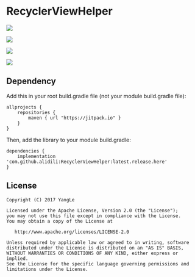 # RecyclerViewHelper

[![](https://jitpack.io/v/alidili/RecyclerViewHelper.svg)](https://jitpack.io/#alidili/RecyclerViewHelper) 

[![](https://img.shields.io/badge/APK%20download-1.97MB-blue.svg)](https://github.com/alidili/RecyclerViewHelper/raw/master/RecyclerViewHelper.apk) 

[![](https://img.shields.io/badge/API-16%2B-brightgreen.svg?style=flat)](https://android-arsenal.com/api?level=16)

[![](https://img.shields.io/badge/License-Apache%202.0-green.svg)](https://github.com/alidili/RecyclerViewHelper/blob/master/LICENSE) 

## Dependency

Add this in your root build.gradle file (not your module build.gradle file):

```
allprojects {
    repositories {
        maven { url "https://jitpack.io" }
    }
}
```

Then, add the library to your module build.gradle:

```
dependencies {
    implementation 'com.github.alidili:RecyclerViewHelper:latest.release.here'
}
```

## License

```
Copyright (C) 2017 YangLe

Licensed under the Apache License, Version 2.0 (the "License");
you may not use this file except in compliance with the License.
You may obtain a copy of the License at

   http://www.apache.org/licenses/LICENSE-2.0

Unless required by applicable law or agreed to in writing, software
distributed under the License is distributed on an "AS IS" BASIS,
WITHOUT WARRANTIES OR CONDITIONS OF ANY KIND, either express or implied.
See the License for the specific language governing permissions and
limitations under the License.
```